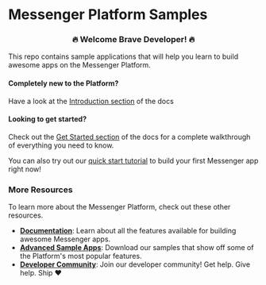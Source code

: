 # Messenger Platform Samples

<h3 align="center">🔥 Welcome Brave Developer! 🔥</h3>
  
This repo contains sample applications that will help you learn to build awesome apps on the Messenger Platform. 

#### Completely new to the Platform?

Have a look at the [Introduction section](https://developers.facebook.com/docs/messenger-platform/getting-started) of the docs


#### Looking to get started?

Check out the [Get Started section](https://developers.facebook.com/docs/messenger-platform/getting-started) of the docs for a complete walkthrough of everything you need to know.

You can also try out our [quick start tutorial](https://developers.facebook.com/docs/messenger-platform/getting-started/quick-start) to build your first Messenger app right now!

### More Resources

To learn more about the Messenger Platform, check out these other resources.

- **[Documentation](https://developers.facebook.com/docs/messenger-platform/)**: Learn about all the features available for building awesome Messenger apps.
- **[Advanced Sample Apps](https://github.com/fbsamples/messenger-bot-samples)**: Download our samples that show off some of the Platform's most popular features.
- **[Developer Community](https://www.facebook.com/groups/messengerplatform/)**: Join our developer community! Get help. Give help. Ship ❤️
